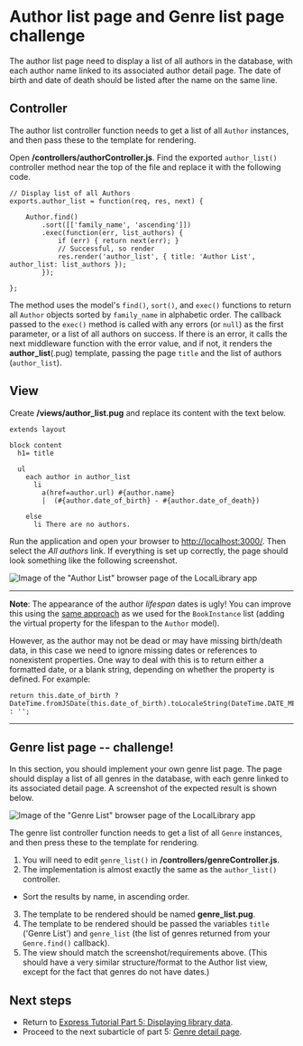 # Author list page and Genre list page challenge

The author list page need to display a list of all authors in the database, with each author name linked to its associated author detail page. The date of birth and date of death should be listed after the name on the same line.

## Controller

The author list controller function needs to get a list of all `Author` instances, and then pass these to the template for rendering.

Open **/controllers/authorController.js**. Find the exported `author_list()` controller method near the top of the file and replace it with the following code.
```
// Display list of all Authors
exports.author_list = function(req, res, next) {
    
    Author.find()
        .sort([['family_name', 'ascending']])
        .exec(function(err, list_authors) {
            if (err) { return next(err); }
            // Successful, so render
            res.render('author_list', { title: 'Author List', author_list: list_authors });
        });
        
};
```
The method uses the model's `find()`, `sort()`, and `exec()` functions to return all `Author` objects sorted by `family_name` in alphabetic order. The callback passed to the `exec()` method is called with any errors (or `null`) as the first parameter, or a list of all authors on success. If there is an error, it calls the next middleware function with the error value, and if not, it renders the **author_list**(.pug) template, passing the page `title` and the list of authors (`author_list`).

## View

Create **/views/author_list.pug** and replace its content with the text below.
```
extends layout 

block content 
  h1= title 

  ul 
    each author in author_list 
      li 
        a(href=author.url) #{author.name} 
        |  (#{author.date_of_birth} - #{author.date_of_death})

    else 
      li There are no authors.
```
Run the application and open your browser to [http://localhost:3000/](http://localhost:3000/). Then select the *All authors* link. If everything is set up correctly, the page should look something like the following screenshot.

![Image of the "Author List" browser page of the LocalLibrary app](https://developer.mozilla.org/en-US/docs/Learn/Server-side/Express_Nodejs/Displaying_data/Author_list_page/locallibary_express_author_list.png)

<hr>

**Note**: The appearance of the author *lifespan* dates is ugly! You can improve this using the [same approach](https://github.com/AndrewSRea/My_Learning_Port/tree/main/JavaScript/Server-Side_Website_Programming/Express_Web_Framework/Express_Tutorial_5/Subtutorial_5_7#date-formatting-using-luxon) as we used for the `BookInstance` list (adding the virtual property for the lifespan to the `Author` model).

However, as the author may not be dead or may have missing birth/death data, in this case we need to ignore missing dates or references to nonexistent properties. One way to deal with this is to return either a formatted date, or a blank string, depending on whether the property is defined. For example:
```
return this.date_of_birth ? DateTime.fromJSDate(this.date_of_birth).toLocaleString(DateTime.DATE_MED) : '';
```

<hr>

## Genre list page -- challenge!

In this section, you should implement your own genre list page. The page should display a list of all genres in the database, with each genre linked to its associated detail page. A screenshot of the expected result is shown below.

![Image of the "Genre List" browser page of the LocalLibrary app](https://developer.mozilla.org/en-US/docs/Learn/Server-side/Express_Nodejs/Displaying_data/Author_list_page/locallibary_express_genre_list.png)

The genre list controller function needs to get a list of all `Genre` instances, and then press these to the template for rendering.

1. You will need to edit `genre_list()` in **/controllers/genreController.js**.
2. The implementation is almost exactly the same as the `author_list()` controller.
  - Sort the results by name, in ascending order.
3. The template to be rendered should be named **genre_list.pug**.
4. The template to be rendered should be passed the variables `title` ('Genre List') and `genre_list` (the list of genres returned from your `Genre.find()` callback).
5. The view should match the screenshot/requirements above. (This should have a very similar structure/format to the Author list view, except for the fact that genres do not have dates.)

## Next steps

* Return to [Express Tutorial Part 5: Displaying library data](https://github.com/AndrewSRea/My_Learning_Port/tree/main/JavaScript/Server-Side_Website_Programming/Express_Web_Framework/Express_Tutorial_5#express-tutorial-part-5-displaying-library-data).
* Proceed to the next subarticle of part 5: [Genre detail page](https://github.com/AndrewSRea/My_Learning_Port/tree/main/JavaScript/Server-Side_Website_Programming/Express_Web_Framework/Express_Tutorial_5/Subtutorial_5_9#genre-detail-page).